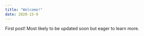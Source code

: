 ```yaml
---
title: "Welcome!"
date: 2020-15-9
---
```


First post!  Most likely to be updated soon but eager to learn more.

